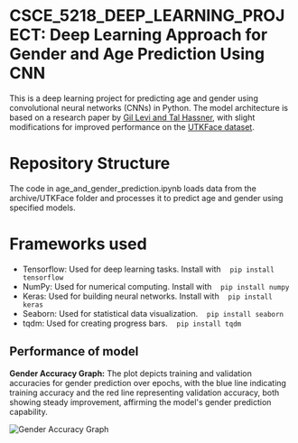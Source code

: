 # CSCE_5218_DEEP_LEARNING_PROJECT: Deep Learning Approach for Gender and Age Prediction Using CNN

This is a deep learning project for predicting age and gender using convolutional neural networks (CNNs) in Python. The model architecture is based on a research paper by [Gil Levi and Tal Hassner](https://talhassner.github.io/home/publication/2015_CVPR), with slight modifications for improved performance on the [UTKFace dataset](https://www.kaggle.com/datasets/jangedoo/utkface-new).

# Repository Structure

The code in age_and_gender_prediction.ipynb loads data from the archive/UTKFace folder and processes it to predict age and gender using specified models.


# Frameworks used

-   Tensorflow: Used for deep learning tasks. Install with &nbsp;&nbsp; `pip install tensorflow`
-   NumPy: Used for numerical computing. Install with &nbsp;&nbsp; `pip install numpy`
-   Keras: Used for building neural networks. Install with &nbsp;&nbsp; `pip install keras`
-   Seaborn: Used for statistical data visualization. &nbsp;&nbsp; `pip install seaborn`
-   tqdm: Used for creating progress bars. &nbsp;&nbsp; `pip install tqdm`

## Performance of model

**Gender Accuracy Graph:​** The plot depicts training and validation accuracies for gender prediction over epochs, with the blue line indicating training accuracy and the red line representing validation accuracy, both showing steady improvement, affirming the model's gender prediction capability.​

![Gender Accuracy Graph](https://github.com/vinay2132/CSCE_5218_DEEP_LEARNING_PROJECT/assets/63947925/fde2bbfa-2c08-4e68-ac21-f7664e987f50)


